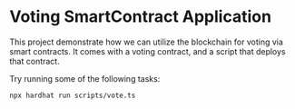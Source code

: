 # Voting SmartContract Application

This project demonstrate how we can utilize the blockchain for voting via smart contracts. It comes with a voting contract, and a script that deploys that contract.

Try running some of the following tasks:

```shell
npx hardhat run scripts/vote.ts
```
